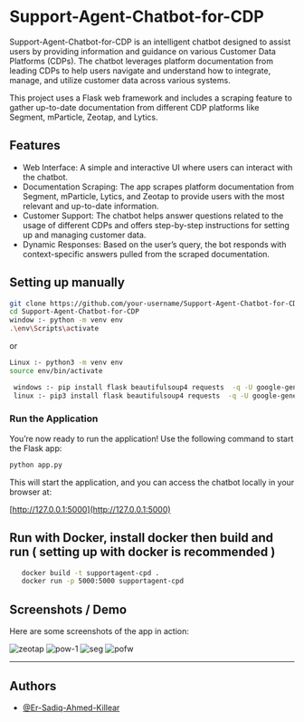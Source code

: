 
# Support-Agent-Chatbot-for-CDP

Support-Agent-Chatbot-for-CDP is an intelligent chatbot designed to assist users by providing information and guidance on various Customer Data Platforms (CDPs). The chatbot leverages platform documentation from leading CDPs to help users navigate and understand how to integrate, manage, and utilize customer data across various systems.

This project uses a Flask web framework and includes a scraping feature to gather up-to-date documentation from different CDP platforms like Segment, mParticle, Zeotap, and Lytics.


## Features
  - Web Interface: A simple and interactive UI where users can interact with the chatbot.
  - Documentation Scraping: The app scrapes platform documentation from Segment, mParticle, Lytics, and Zeotap to provide users with the most relevant and up-to-date information.
  - Customer Support: The chatbot helps answer questions related to the usage of different CDPs and offers step-by-step instructions for setting up and managing customer data.
  - Dynamic Responses: Based on the user’s query, the bot responds with context-specific answers pulled from the scraped documentation.
    


##  Setting up manually 

```bash
git clone https://github.com/your-username/Support-Agent-Chatbot-for-CDP.git
cd Support-Agent-Chatbot-for-CDP
window :- python -m venv env
.\env\Scripts\activate
```

or 

```bash
Linux :- python3 -m venv env
source env/bin/activate
```

```bash
 windows :- pip install flask beautifulsoup4 requests  -q -U google-generativeai
 linux :- pip3 install flask beautifulsoup4 requests  -q -U google-generativeai
```


### Run the Application

You’re now ready to run the application! Use the following command to start the Flask app:

```bash
python app.py
```

This will start the application, and you can access the chatbot locally in your browser at:

[http://127.0.0.1:5000](http://127.0.0.1:5000)

## Run with Docker, install docker then build and run ( setting up with docker is  recommended )

```bash
   docker build -t supportagent-cpd .
   docker run -p 5000:5000 supportagent-cpd
```

## Screenshots / Demo

Here are some screenshots of the app in action:

![zeotap](https://github.com/user-attachments/assets/771c2f09-ed67-4cc2-af6b-da729fce886c)
![pow-1](https://github.com/user-attachments/assets/cf610d52-49bc-4070-91e2-e3feb3e32f6c)
![seg](https://github.com/user-attachments/assets/b7322824-e000-4fb8-a119-4db02e8046b6)
![pofw](https://github.com/user-attachments/assets/77460df5-6135-4a4b-b23b-ac1b75d9a6e9)


---

## Authors

- [@Er-Sadiq-Ahmed-Killear](https://github.com/Er-Sadiq/)
